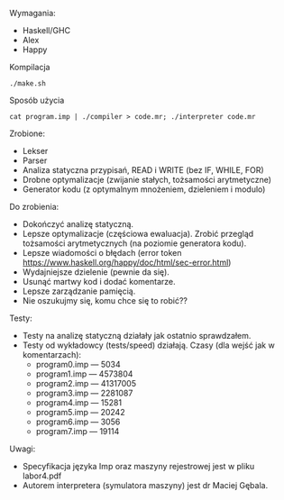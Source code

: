 Wymagania:
 - Haskell/GHC
 - Alex
 - Happy

Kompilacja
```
./make.sh
```

Sposób użycia
```
cat program.imp | ./compiler > code.mr; ./interpreter code.mr
```
Zrobione:
 - Lekser
 - Parser
 - Analiza statyczna przypisań, READ i WRITE (bez IF, WHILE, FOR)
 - Drobne optymalizacje (zwijanie stałych, tożsamości arytmetyczne)
 - Generator kodu (z optymalnym mnożeniem, dzieleniem i modulo)

Do zrobienia:
 - Dokończyć analizę statyczną.
 - Lepsze optymalizacje (częściowa ewaluacja). Zrobić przegląd tożsamości arytmetycznych (na poziomie generatora kodu).
 - Lepsze wiadomości o błędach (error token https://www.haskell.org/happy/doc/html/sec-error.html)
 - Wydajniejsze dzielenie (pewnie da się).
 - Usunąć martwy kod i dodać komentarze.
 - Lepsze zarządzanie pamięcią.
 - Nie oszukujmy się, komu chce się to robić??

Testy:
 - Testy na analizę statyczną działały jak ostatnio sprawdzałem.
 - Testy od wykładowcy (tests/speed) działają. Czasy (dla wejść jak w komentarzach):
   - program0.imp — 5034
   - program1.imp — 4573804
   - program2.imp — 41317005
   - program3.imp — 2281087
   - program4.imp — 15281
   - program5.imp — 20242
   - program6.imp — 3056
   - program7.imp — 19114

Uwagi:
 - Specyfikacja języka Imp oraz maszyny rejestrowej jest w pliku labor4.pdf
 - Autorem interpretera (symulatora maszyny) jest dr Maciej Gębala.
